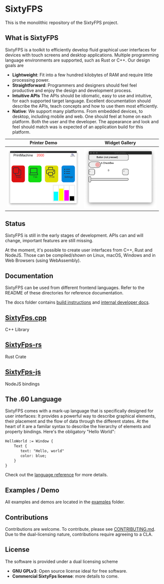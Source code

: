 # SixtyFPS

This is the monolithic repository of the SixtyFPS project.

## What is SixtyFPS

SixtyFPS is a toolkit to efficiently develop fluid graphical user interfaces for devices with touch screens and desktop applications. Multiple
programming language environments are supported, such as Rust or C++. Our design goals are

 - **Lightweight**: Fit into a few hundred kilobytes of RAM and require little processing power.
 - **Straightforward**: Programmers and designers should feel feel productive and enjoy the design and development process.
 - **Intuitive APIs** The APIs should be idiomatic, easy to use and intuitive, for each supported target language. Excellent documentation
   should describe the APIs, teach concepts and how to use them most efficiently.
 - **Native**: We support many platforms. From embedded devices, to desktop, including mobile and web. One should feel at 
   home on each platform. Both the user and the developer. The appearance and look and feel should match was is expected of 
   an application build for this platform.

| Printer Demo | Widget Gallery |
|--------------|----------------|
| [![Screenshot of the Printer Demo](resources/printerdemo_screenshot.png "Printer Demo")](https://www.sixtyfps.io/demos/printerdemo/) | [![Screenshot of the Gallery Demo](resources/gallery_screenshot.png "Gallery Demo")](https://www.sixtyfps.io/demos/gallery/) |

## Status

SixtyFPS is still in the early stages of development. APIs can and will change, important features are still missing.

At the moment, it's possible to create user interfaces from C++, Rust and NodeJS. Those can be compiled/shown on Linux, macOS, Windows and in Web Browsers (using WebAssembly).

## Documentation

SixtyFPS can be used from different frontend languages. Refer to the README of these directories for reference documentation.

The docs folder contains [build instructions](docs/building.md) and [internal developer docs](docs/development.md).

## [SixtyFps.cpp](api/sixtyfps-cpp)
 
C++ Library

## [SixtyFps-rs](api/sixtyfps-rs)
 
Rust Crate

## [SixtyFps-js](api/sixtyfps-js)

NodeJS bindings
 
## The .60 Language

SixtyFPS comes with a mark-up language that is specifically designed for user interfaces: It provides a powerful way to
describe graphical elements, their placement and the flow of data through the different states. At the heart of it are a familar syntax to describe the hierarchy of elements and property bindings. Here's the obligatory "Hello World":

```60
HelloWorld := Window {
    Text {
       text: "Hello, world"
       color: blue;
    }
}
```

Check out the [language reference](docs/langref.md) for more details.

## Examples / Demo

All examples and demos are located in the [examples](/examples) folder.

## Contributions

Contributions are welcome.
To contribute, please see [CONTRIBUTING.md](CONTRIBUTING.md).
Due to the dual-licensing nature, contributions require agreeing to a CLA.

## License

The software is provided under a dual licensing scheme

 - **GNU GPLv3**: Open source license ideal for free software.
 - **Commercial SixtyFps license**: more details to come.
